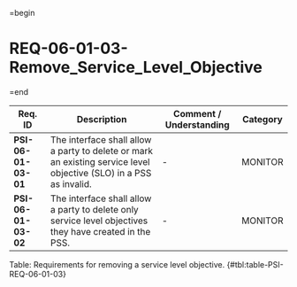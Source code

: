 =begin

# REQ-06-01-03-Remove_Service_Level_Objective

=end

| Req. ID | Description | Comment / Understanding | Category |
| ------- | ----------- | ----------------------- | -------- |
| __PSI-06-01-03-01__ | The interface shall allow a party to delete or mark an existing service level objective (SLO) in a PSS as invalid. | - | MONITOR |
| __PSI-06-01-03-02__ | The interface shall allow a party to delete only service level objectives they have created in the PSS. | - | MONITOR |

Table: Requirements for removing a service level objective. {#tbl:table-PSI-REQ-06-01-03}
